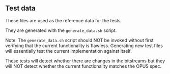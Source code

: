 ## Test data

These files are used as the reference data for the tests.

They are generated with the `generate_data.sh` script.

Note: The `generate_data.sh` script should NOT be invoked without first
verifying that the current functionality is flawless. Generating new test files
will essentially test the current implementation against itself.

These tests will detect whether there are changes in the bitstreams but they
will NOT detect whether the current functionality matches the OPUS spec.
